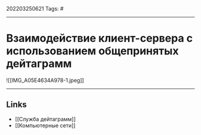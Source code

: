 202203250621
Tags: #

---

# Взаимодействие клиент-сервера с использованием общепринятых дейтаграмм
![[IMG_A05E4634A978-1.jpeg]]

---
## Links
- [[Служба дейтаграмм]]
-  [[Компьютерные сети]]
